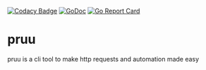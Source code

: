 [![Codacy Badge](https://api.codacy.com/project/badge/Grade/9be6fd6cbc9544a08ffe4374dbd8464d)](https://app.codacy.com/app/PMoneda/pruu?utm_source=github.com&utm_medium=referral&utm_content=PMoneda/pruu&utm_campaign=badger)
[![GoDoc](https://godoc.org/github.com/PMoneda/pruu?status.svg)](https://godoc.org/github.com/PMoneda/pruu)
[![Go Report Card](https://goreportcard.com/badge/github.com/PMoneda/pruu)](https://goreportcard.com/report/github.com/PMoneda/pruu)
# pruu
pruu is a cli tool to make http requests and automation made easy

